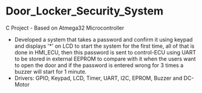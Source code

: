 # Door_Locker_Security_System
C Project - Based on Atmega32 Microcontroller
- Developed a system that takes a password and confirm it using keypad and displays '*' on LCD to start the system for the first time, 
all of that is done in HMI_ECU, then this password is sent to control-ECU using UART to be stored in external EEPROM to compare with it when the users want to open the door
and if the password is entered wrong for 3 times a buzzer will start for 1 minute.
- Drivers: GPIO, Keypad, LCD, Timer, UART, I2C, EPROM, Buzzer and DC-Motor

